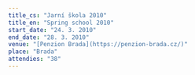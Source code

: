 ```yaml
---
title_cs: "Jarní škola 2010"
title_en: "Spring school 2010"
start_date: "24. 3. 2010"
end_date: "28. 3. 2010"
venue: "[Penzion Brada](https://penzion-brada.cz/)"
place: "Brada"
attendies: "38"
---
```


